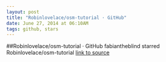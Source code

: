 ```yaml
---
layout: post
title: "Robinlovelace/osm-tutorial · GitHub"
date: June 27, 2014 at 06:10AM
tags: github, stars
---
```

##Robinlovelace/osm-tutorial · GitHub
fabiantheblind starred Robinlovelace/osm-tutorial
[link to source](http://ift.tt/1nJQj2x) 
